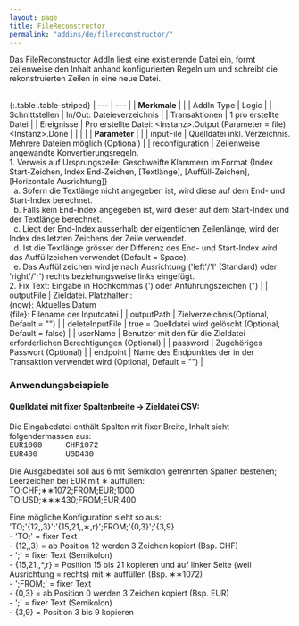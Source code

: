 ```yaml
---
layout: page
title: FileReconstructor
permalink: "addins/de/filereconstructor/"
---
```


Das FileReconstructor AddIn liest eine existierende Datei ein, formt zeilenweise den Inhalt anhand konfigurierten Regeln um und schreibt die rekonstruierten Zeilen in eine neue Datei.<br /><br />

{:.table .table-striped}
| --- | --- |
| __Merkmale__ | |
| AddIn Type | Logic |
| Schnittstellen | In/Out: Dateieverzeichnis |
| Transaktionen | 1 pro erstellte Datei |
| Ereignisse | Pro erstellte Datei: &lt;Instanz&gt;.Output (Parameter = file) <br />&lt;Instanz&gt;.Done |
| | |
| __Parameter__ | |
| inputFile | Quelldatei inkl. Verzeichnis. Mehrere Dateien möglich (Optional) |
| reconfiguration | Zeilenweise angewandte Konvertierungsregeln.<br />1. Verweis auf Ursprungszeile: Geschweifte Klammern im Format {Index Start-Zeichen, Index End-Zeichen, [Textlänge], [Auffüll-Zeichen], [Horizontale Ausrichtung]}<br />&nbsp;&nbsp;a. Sofern die Textlänge nicht angegeben ist, wird diese auf dem End- und Start-Index berechnet.<br />&nbsp;&nbsp;b. Falls kein End-Index angegeben ist, wird dieser auf dem Start-Index und der Textlänge berechnet.<br />&nbsp;&nbsp;c. Liegt der End-Index ausserhalb der eigentlichen Zeilenlänge, wird der Index des letzten Zeichens der Zeile verwendet.<br />&nbsp;&nbsp;d. Ist die Textlänge grösser der Differenz des End- und Start-Index wird das Auffüllzeichen verwendet (Default = Space).<br />&nbsp;&nbsp;e. Das Auffüllzeichen wird je nach Ausrichtung ('left'/'l' (Standard) oder 'right'/'r') rechts beziehungsweise links eingefügt.<br />2. Fix Text: Eingabe in Hochkommas (') oder Anführungszeichen (") |
| outputFile | Zieldatei. Platzhalter : <br /> {now}: Aktuelles Datum<br />	{file}: Filename der Inputdatei |
| outputPath | Zielverzeichnis(Optional, Default = "") |
| deleteInputFile | true = Quelldatei wird gelöscht (Optional, Default = false) |
| userName | Benutzer mit den für die Zieldatei erforderlichen Berechtigungen (Optional) |
| password | Zugehöriges Passwort (Optional) |
| endpoint | Name des Endpunktes der in der Transaktion verwendet wird (Optional, Default = "") |


### Anwendungsbeispiele

#### Quelldatei mit fixer Spaltenbreite -> Zieldatei CSV:
Die Eingabedatei enthält Spalten mit fixer Breite, Inhalt sieht folgendermassen aus:<br />
<span style="font-family:Courier;">EUR1000&nbsp;&nbsp;&nbsp;&nbsp;&nbsp;CHF1072<br />EUR400&nbsp;&nbsp;&nbsp;&nbsp;&nbsp;&nbsp;USD430</span>

Die Ausgabedatei soll aus 6 mit Semikolon getrennten Spalten bestehen; Leerzeichen bei EUR mit &lowast; auffüllen:<br />TO;CHF;&lowast;&lowast;1072;FROM;EUR;1000<br />TO;USD;&lowast;&lowast;&lowast;430;FROM;EUR;400<br />

Eine mögliche Konfiguration sieht so aus: 'TO;'{12,,3}';'{15,21,,&lowast;,r}';FROM;'{0,3}';'{3,9}<br /> - 'TO;' = fixer Text<br /> - {12,,3} = ab Position 12 werden 3 Zeichen kopiert (Bsp. CHF)<br /> - ';' = fixer Text (Semikolon)<br /> - {15,21,,*,r} = Position 15 bis 21 kopieren und auf linker Seite (weil Ausrichtung = rechts) mit &lowast; auffüllen (Bsp. &lowast;&lowast;1072)<br /> - ';FROM;' = fixer Text<br /> - {0,3} = ab Position 0 werden 3 Zeichen kopiert (Bsp. EUR)<br /> - ';' = fixer Text (Semikolon)<br /> - {3,9} = Position 3 bis 9 kopieren
